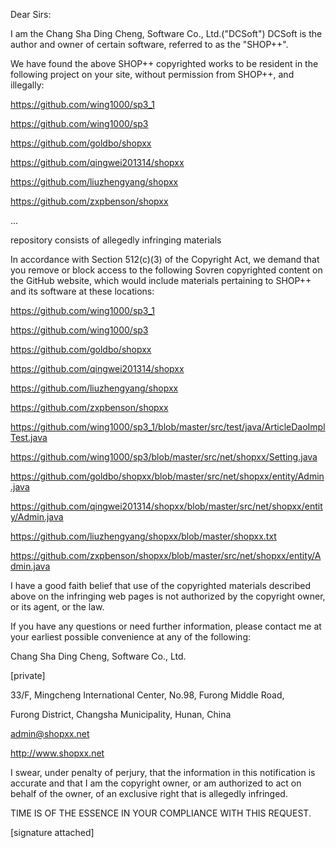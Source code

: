Dear Sirs:

I am the Chang Sha Ding Cheng, Software Co., Ltd.("DCSoft") DCSoft is the author and owner of certain software, referred to as the "SHOP++".

We have found the above SHOP++ copyrighted works to be resident in the following project on your site, without permission from SHOP++, and illegally:

https://github.com/wing1000/sp3_1

https://github.com/wing1000/sp3

https://github.com/goldbo/shopxx

https://github.com/qingwei201314/shopxx

https://github.com/liuzhengyang/shopxx

https://github.com/zxpbenson/shopxx

...

repository consists of allegedly infringing materials

In accordance with Section 512(c)(3) of the Copyright Act, we demand that you remove or block access to the following Sovren copyrighted content on the GitHub website, which would include materials pertaining to SHOP++ and its software at these locations:

https://github.com/wing1000/sp3_1

https://github.com/wing1000/sp3

https://github.com/goldbo/shopxx

https://github.com/qingwei201314/shopxx

https://github.com/liuzhengyang/shopxx

https://github.com/zxpbenson/shopxx

https://github.com/wing1000/sp3_1/blob/master/src/test/java/ArticleDaoImplTest.java

https://github.com/wing1000/sp3/blob/master/src/net/shopxx/Setting.java

https://github.com/goldbo/shopxx/blob/master/src/net/shopxx/entity/Admin.java

https://github.com/qingwei201314/shopxx/blob/master/src/net/shopxx/entity/Admin.java

https://github.com/liuzhengyang/shopxx/blob/master/shopxx.txt

https://github.com/zxpbenson/shopxx/blob/master/src/net/shopxx/entity/Admin.java

I have a good faith belief that use of the copyrighted materials described above on the infringing web pages is not authorized by the copyright owner, or its agent, or the law.

If you have any questions or need further information, please contact me at your earliest possible convenience at any of the following:

Chang Sha Ding Cheng, Software Co., Ltd.

[private]

33/F, Mingcheng International Center, No.98, Furong Middle Road,

Furong District, Changsha Municipality, Hunan, China

admin@shopxx.net

http://www.shopxx.net

I swear, under penalty of perjury, that the information in this notification is accurate and that I am the copyright owner, or am authorized to act on behalf of the owner, of an exclusive right that is allegedly infringed.

TIME IS OF THE ESSENCE IN YOUR COMPLIANCE WITH THIS REQUEST.

[signature attached]
